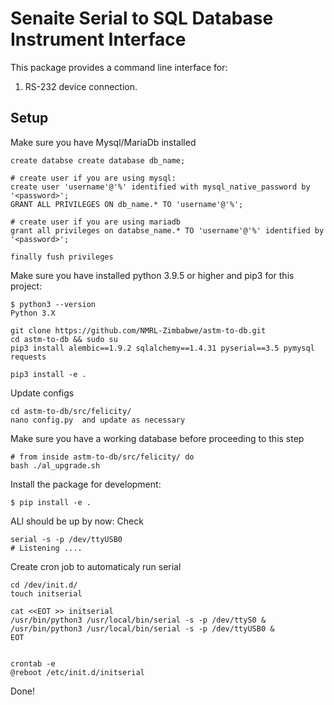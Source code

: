 # Senaite Serial to SQL Database Instrument Interface

This package provides a command line interface for:
1. RS-232 device connection.


## Setup

Make sure you have Mysql/MariaDb installed

    create databse create database db_name;

    # create user if you are using mysql: 
    create user 'username'@'%' identified with mysql_native_password by '<password>'; 
    GRANT ALL PRIVILEGES ON db_name.* TO 'username'@'%';
    
    # create user if you are using mariadb 
    grant all privileges on databse_name.* TO 'username'@'%' identified by '<password>';

    finally fush privileges
    

Make sure you have installed python 3.9.5 or higher and pip3 for this project:

    $ python3 --version
    Python 3.X
    
    git clone https://github.com/NMRL-Zimbabwe/astm-to-db.git
    cd astm-to-db && sudo su
    pip3 install alembic==1.9.2 sqlalchemy==1.4.31 pyserial==3.5 pymysql requests
   
    pip3 install -e .
    
    
Update configs 

    cd astm-to-db/src/felicity/
    nano config.py  and update as necessary


Make sure you have a working database before proceeding to this step

    # from inside astm-to-db/src/felicity/ do
    bash ./al_upgrade.sh

Install the package for development:

    $ pip install -e .
    
    
ALl should be up by now: Check

    serial -s -p /dev/ttyUSB0
    # Listening ....
    

Create cron job to automaticaly run serial
    
    cd /dev/init.d/
    touch initserial
    
    cat <<EOT >> initserial
    /usr/bin/python3 /usr/local/bin/serial -s -p /dev/ttyS0 &
    /usr/bin/python3 /usr/local/bin/serial -s -p /dev/ttyUSB0 &
    EOT
    
    
    crontab -e
    @reboot /etc/init.d/initserial
    
Done!
    
    

